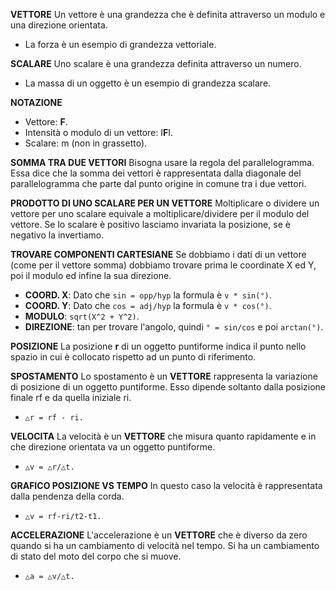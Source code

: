 **VETTORE**
Un vettore è una grandezza che è definita attraverso un modulo e una direzione orientata.
- La forza è un esempio di grandezza vettoriale.

**SCALARE**
Uno scalare è una grandezza definita attraverso un numero.
- La massa di un oggetto è un esempio di grandezza scalare.

**NOTAZIONE**
- Vettore: **F**.
- Intensità o modulo di un vettore: I**F**I.
- Scalare: m (non in grassetto).

**SOMMA TRA DUE VETTORI**
Bisogna usare la regola del parallelogramma. Essa dice che la somma dei vettori è rappresentata dalla diagonale del parallelogramma che parte dal punto origine in comune tra i due vettori.

**PRODOTTO DI UNO SCALARE PER UN VETTORE**
Moltiplicare o dividere un vettore per uno scalare equivale a moltiplicare/dividere per il modulo del vettore. Se lo scalare è positivo lasciamo invariata la posizione, se è negativo la invertiamo.

**TROVARE COMPONENTI CARTESIANE**
Se dobbiamo i dati di un vettore (come per il vettore somma) dobbiamo trovare prima le coordinate X ed Y, poi il modulo ed infine la sua direzione.

- **COORD. X**: Dato che `sin = opp/hyp` la formula è `v * sin(°)`.
- **COORD. Y**: Dato che `cos = adj/hyp` la formula è `v * cos(°)`.
- **MODULO**: `sqrt(X^2 + Y^2)`.
- **DIREZIONE**: tan per trovare l'angolo, quindi `° = sin/cos` e poi `arctan(°)`.

**POSIZIONE**
La posizione **r** di un oggetto puntiforme indica il punto nello spazio in cui è collocato rispetto ad un punto di riferimento.

**SPOSTAMENTO**
Lo spostamento è un **VETTORE** rappresenta la variazione di posizione di un oggetto puntiforme. Esso dipende soltanto dalla posizione finale rf e da quella iniziale ri.
- `△r = rf - ri.`

**VELOCITA**
La velocità è un **VETTORE** che misura quanto rapidamente e in che direzione orientata va un oggetto puntiforme.
- `△v = △r/△t.`

**GRAFICO POSIZIONE VS TEMPO**
In questo caso la velocità è rappresentata dalla pendenza della corda.
- `△v = rf-ri/t2-t1.`

**ACCELERAZIONE**
L'accelerazione è un **VETTORE** che è diverso da zero quando si ha un cambiamento di velocità nel tempo. Si ha un cambiamento di stato del moto del corpo che si muove.
- `△a = △v/△t.`
